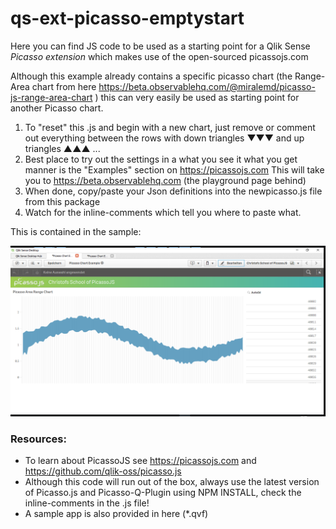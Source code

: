 # qs-ext-picasso-emptystart
Here you can find JS code to be used as a starting point for a Qlik Sense *Picasso extension* which makes use of the open-sourced picassojs.com

Although this example already contains a specific picasso chart (the Range-Area chart from here  https://beta.observablehq.com/@miralemd/picasso-js-range-area-chart ) this can very easily be used as starting point for another Picasso chart. 

1) To "reset" this .js and begin with a new chart, just remove or comment out everything between the rows with down triangles ▼▼▼ and up triangles ▲▲▲ ...
2) Best place to try out the settings in a what you see it what you get manner is the "Examples" section on https://picassojs.com This will take you to  https://beta.observablehq.com (the playground page behind) 
3) When done, copy/paste your Json definitions into the newpicasso.js file from this package
4) Watch for the inline-comments which tell you where to paste what.

This is contained in the sample:

![alt text](https://raw.githubusercontent.com/ChristofSchwarz/qs-ext-picasso-emptystart/master/Screenshot.png "text")

### Resources:
* To learn about PicassoJS see https://picassojs.com and https://github.com/qlik-oss/picasso.js
* Although this code will run out of the box, always use the latest version of Picasso.js and Picasso-Q-Plugin using NPM INSTALL, check the inline-comments in the .js file!
* A sample app is also provided in here (*.qvf) 

